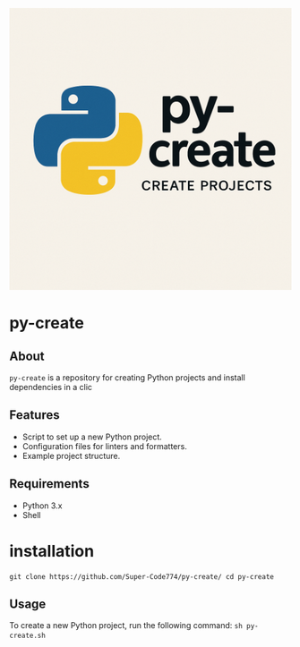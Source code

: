 ![](icons/icon.png)
# py-create

## About

`py-create` is a repository for creating Python projects and install dependencies in a clic

## Features

- Script to set up a new Python project.
- Configuration files for linters and formatters.
- Example project structure.

## Requirements

- Python 3.x
- Shell

# installation 
`git clone https://github.com/Super-Code774/py-create/
cd py-create
`

## Usage

To create a new Python project, run the following command:
`sh py-create.sh`
